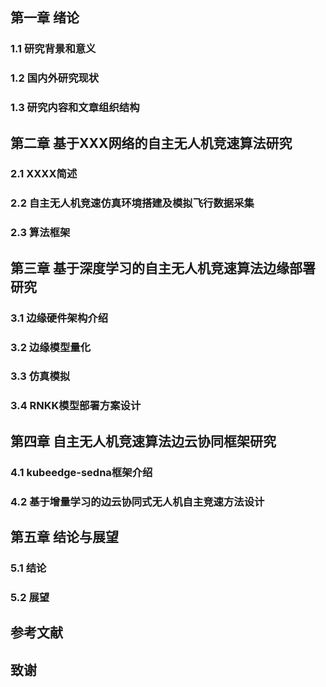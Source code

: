 ## 第一章 绪论

### 1.1 研究背景和意义

### 1.2 国内外研究现状

### 1.3 研究内容和文章组织结构


## 第二章 基于XXX网络的自主无人机竞速算法研究

### 2.1 XXXX简述

### 2.2 自主无人机竞速仿真环境搭建及模拟飞行数据采集

### 2.3 算法框架


## 第三章 基于深度学习的自主无人机竞速算法边缘部署研究

### 3.1 边缘硬件架构介绍

### 3.2 边缘模型量化

### 3.3 仿真模拟

### 3.4 RNKK模型部署方案设计


## 第四章 自主无人机竞速算法边云协同框架研究

### 4.1 kubeedge-sedna框架介绍

### 4.2 基于增量学习的边云协同式无人机自主竞速方法设计


## 第五章 结论与展望

### 5.1 结论

### 5.2 展望

## 参考文献

## 致谢
